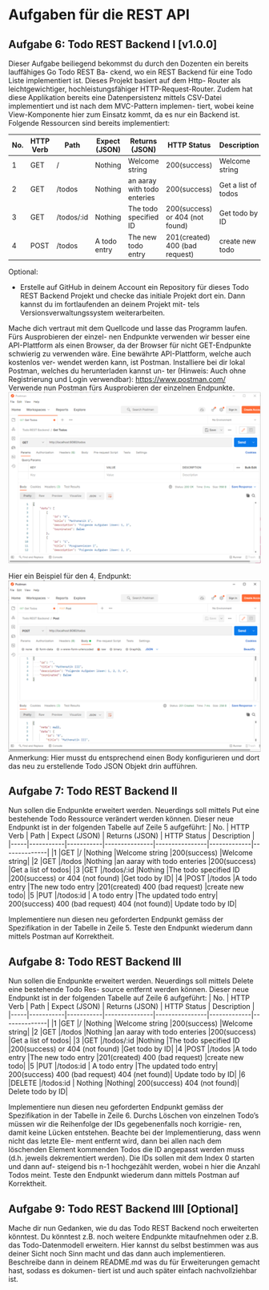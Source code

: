 # Aufgaben für die REST API 

## Aufgabe 6: Todo REST Backend I [v1.0.0]
Dieser Aufgabe beiliegend bekommst du durch den Dozenten ein bereits lauffähiges Go Todo REST Ba-
ckend, wo ein REST Backend für eine Todo Liste implementiert ist. Dieses Projekt basiert auf dem Http-
Router als leichtgewichtiger, hochleistungsfähiger HTTP-Request-Router. Zudem hat diese Applikation
bereits eine Datenpersistenz mittels CSV-Datei implementiert und ist nach dem MVC-Pattern implemen-
tiert, wobei keine View-Komponente hier zum Einsatz kommt, da es nur ein Backend ist.
Folgende Ressourcen sind bereits implementiert:

| No. | HTTP Verb | Path      | Expect (JSON) | Returns (JSON) | HTTP Status | Description  |
|-----|-----------|-----------|---------------|----------------|-------------|--------------|
|1    |GET        |/          |Nothing        |Welcome string  |200(success) |Welcome string|
|2    |GET        |/todos     |Nothing        |an aaray with todo enteries  |200(success) |Get a list of todos|
|3    |GET        |/todos/:id |Nothing        |The todo specified ID  |200(success) or 404 (not found) |Get todo by ID|
|4    |POST       |/todos     |A todo entry   |The new todo entry  |201(created) 400 (bad request) |create new todo|

Optional:
- Erstelle auf GitHub in deinem Account ein Repository für dieses Todo REST Backend Projekt
und checke das initiale Projekt dort ein. Dann kannst du im fortlaufenden an deinem Projekt mit-
tels Versionsverwaltungssystem weiterarbeiten.

Mache dich vertraut mit dem Quellcode und lasse das Programm laufen. Fürs Ausprobieren der einzel-
nen Endpunkte verwenden wir besser eine API-Plattform als einen Browser, da der Browser für nicht
GET-Endpunkte schwierig zu verwenden wäre. Eine bewährte API-Plattform, welche auch kostenlos ver-
wendet werden kann, ist Postman. Installiere bei dir lokal Postman, welches du herunterladen kannst un-
ter (Hinweis: Auch ohne Registrierung und Login verwendbar):
https://www.postman.com/
Verwende nun Postman fürs Ausprobieren der einzelnen Endpunkte.
![alt text](https://github.com/taafedi1/rest-api/blob/main/images/rest.png)

Hier ein Beispiel für den 4. Endpunkt:
![alt text](https://github.com/taafedi1/rest-api/blob/main/images/rest_bsp1.png)
Anmerkung: Hier musst du entsprechend einen Body konfigurieren und dort das neu zu erstellende Todo
JSON Objekt drin aufführen.

## Aufgabe 7: Todo REST Backend II
Nun sollen die Endpunkte erweitert werden. Neuerdings soll mittels Put eine bestehende Todo Ressource
verändert werden können. Dieser neue Endpunkt ist in der folgenden Tabelle auf Zeile 5 aufgeführt:
| No. | HTTP Verb | Path      | Expect (JSON) | Returns (JSON) | HTTP Status | Description  |
|-----|-----------|-----------|---------------|----------------|-------------|--------------|
|1    |GET        |/          |Nothing        |Welcome string  |200(success) |Welcome string|
|2    |GET        |/todos     |Nothing        |an aaray with todo enteries  |200(success) |Get a list of todos|
|3    |GET        |/todos/:id |Nothing        |The todo specified ID  |200(success) or 404 (not found) |Get todo by ID|
|4    |POST       |/todos     |A todo entry   |The new todo entry  |201(created) 400 (bad request) |create new todo|
|5 |PUT |/todos:id | A todo entry |The updated todo entry| 200(success) 400 (bad request) 404 (not found)| Update todo by ID|

Implementiere nun diesen neu geforderten Endpunkt gemäss der Spezifikation in der Tabelle in Zeile 5.
Teste den Endpunkt wiederum dann mittels Postman auf Korrektheit.

## Aufgabe 8: Todo REST Backend III
Nun sollen die Endpunkte erweitert werden. Neuerdings soll mittels Delete eine bestehende Todo Res-
source entfernt werden können. Dieser neue Endpunkt ist in der folgenden Tabelle auf Zeile 6 aufgeführt:
| No. | HTTP Verb | Path      | Expect (JSON) | Returns (JSON) | HTTP Status | Description  |
|-----|-----------|-----------|---------------|----------------|-------------|--------------|
|1    |GET        |/          |Nothing        |Welcome string  |200(success) |Welcome string|
|2    |GET        |/todos     |Nothing        |an aaray with todo enteries  |200(success) |Get a list of todos|
|3    |GET        |/todos/:id |Nothing        |The todo specified ID  |200(success) or 404 (not found) |Get todo by ID|
|4    |POST       |/todos     |A todo entry   |The new todo entry  |201(created) 400 (bad request) |create new todo|
|5 |PUT |/todos:id | A todo entry |The updated todo entry| 200(success) 400 (bad request) 404 (net found)| Update todo by ID|
|6 |DELETE |/todos:id | Nothing |Nothing| 200(success) 404 (not found)| Delete todo by ID|

Implementiere nun diesen neu geforderten Endpunkt gemäss der Spezifikation in der Tabelle in Zeile 6.
Durchs Löschen von einzelnen Todo’s müssen wir die Reihenfolge der IDs gegebenenfalls noch korrigie-
ren, damit keine Lücken entstehen. Beachte bei der Implementierung, dass wenn nicht das letzte Ele-
ment entfernt wird, dann bei allen nach dem löschenden Element kommenden Todos die ID angepasst
werden muss (d.h. jeweils dekrementiert werden). Die IDs sollen mit dem Index 0 starten und dann auf-
steigend bis n-1 hochgezählt werden, wobei n hier die Anzahl Todos meint.
Teste den Endpunkt wiederum dann mittels Postman auf Korrektheit.

## Aufgabe 9: Todo REST Backend IIII [Optional]
Mache dir nun Gedanken, wie du das Todo REST Backend noch erweiterten könntest. Du könntest z.B.
noch weitere Endpunkte mitaufnehmen oder z.B. das Todo-Datenmodell erweitern. Hier kannst du selbst
bestimmen was aus deiner Sicht noch Sinn macht und das dann auch implementieren.
Beschreibe dann in deinem README.md was du für Erweiterungen gemacht hast, sodass es dokumen-
tiert ist und auch später einfach nachvollziehbar ist.